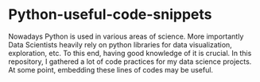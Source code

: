 # Python-useful-code-snippets
Nowadays Python is used in various areas of science. More importantly Data Scientists heavily rely on python libraries for data visualization, exploration, etc. To this end, having good knowledge of it is crucial.
In this repository, I gathered a lot of code practices for my data science projects. At some point, embedding these lines of codes may be useful.
